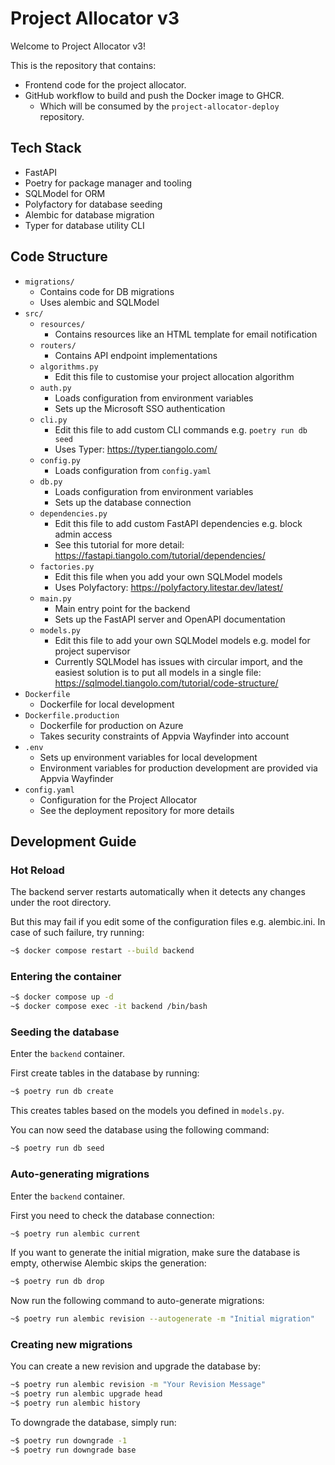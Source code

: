 # Project Allocator v3

Welcome to Project Allocator v3!

This is the repository that contains:

* Frontend code for the project allocator.
* GitHub workflow to build and push the Docker image to GHCR.
    * Which will be consumed by the `project-allocator-deploy` repository.

## Tech Stack

* FastAPI
* Poetry for package manager and tooling
* SQLModel for ORM
* Polyfactory for database seeding
* Alembic for database migration
* Typer for database utility CLI

## Code Structure

* `migrations/`
    * Contains code for DB migrations
    * Uses alembic and SQLModel
* `src/`
    * `resources/`
        * Contains resources like an HTML template for email notification
    * `routers/`
        * Contains API endpoint implementations
    * `algorithms.py`
        * Edit this file to customise your project allocation algorithm
    * `auth.py`
        * Loads configuration from environment variables
        * Sets up the Microsoft SSO authentication
    * `cli.py`
        * Edit this file to add custom CLI commands e.g. `poetry run db seed`
        * Uses Typer: https://typer.tiangolo.com/
    * `config.py`
        * Loads configuration from `config.yaml`
    * `db.py`
        * Loads configuration from environment variables
        * Sets up the database connection
    * `dependencies.py`
        * Edit this file to add custom FastAPI dependencies e.g. block admin access
        * See this tutorial for more detail: https://fastapi.tiangolo.com/tutorial/dependencies/
    * `factories.py`
        * Edit this file when you add your own SQLModel models
        * Uses Polyfactory: https://polyfactory.litestar.dev/latest/
    * `main.py`
        * Main entry point for the backend
        * Sets up the FastAPI server and OpenAPI documentation
    * `models.py`
        * Edit this file to add your own SQLModel models e.g. model for project supervisor
        * Currently SQLModel has issues with circular import, and the easiest solution is to put all models in a single file: https://sqlmodel.tiangolo.com/tutorial/code-structure/
* `Dockerfile`
    * Dockerfile for local development
* `Dockerfile.production`
    * Dockerfile for production on Azure
    * Takes security constraints of Appvia Wayfinder into account
* `.env`
    * Sets up environment variables for local development
    * Environment variables for production development are provided via Appvia Wayfinder
* `config.yaml`
    * Configuration for the Project Allocator
    * See the deployment repository for more details

## Development Guide

### Hot Reload

The backend server restarts automatically when it detects any changes under the root directory.

But this may fail if you edit some of the configuration files e.g. alembic.ini. In case of such failure, try running:

```bash
~$ docker compose restart --build backend
```

### Entering the container

```bash
~$ docker compose up -d
~$ docker compose exec -it backend /bin/bash
```

### Seeding the database

Enter the `backend` container.

First create tables in the database by running:

```bash
~$ poetry run db create
```

This creates tables based on the models you defined in `models.py`.

You can now seed the database using the following command:

```bash
~$ poetry run db seed
```

### Auto-generating migrations

Enter the `backend` container.

First you need to check the database connection:

```bash
~$ poetry run alembic current
```

If you want to generate the initial migration, make sure the database is empty, otherwise Alembic skips the generation:

```bash
~$ poetry run db drop
```

Now run the following command to auto-generate migrations:

```bash
~$ poetry run alembic revision --autogenerate -m "Initial migration"
```

### Creating new migrations

You can create a new revision and upgrade the database by:

```bash
~$ poetry run alembic revision -m "Your Revision Message"
~$ poetry run alembic upgrade head
~$ poetry run alembic history
```

To downgrade the database, simply run:

```bash
~$ poetry run downgrade -1
~$ poetry run downgrade base
```
